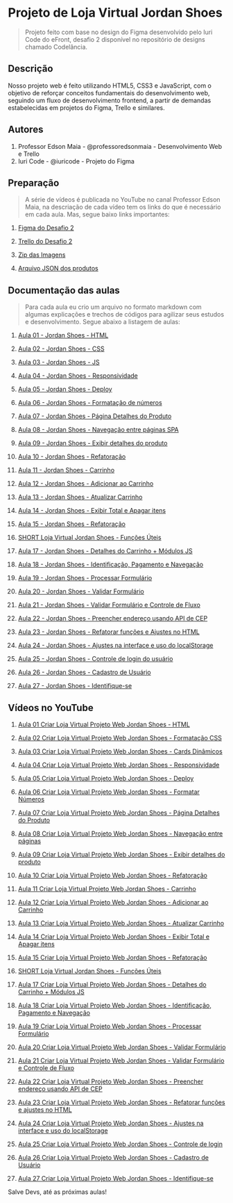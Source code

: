 # Projeto de Loja Virtual Jordan Shoes

> Projeto feito com base no design do Figma desenvolvido pelo Iuri Code do eFront, desafio 2 disponível no repositório de designs chamado Codelância.

## Descrição

Nosso projeto web é feito utilizando HTML5, CSS3 e JavaScript, com o objetivo de reforçar conceitos fundamentais do desenvolvimento web, seguindo um fluxo de desenvolvimento frontend, a partir de demandas estabelecidas em projetos do Figma, Trello e similares.

## Autores

1. Professor Edson Maia - @professoredsonmaia - Desenvolvimento Web e Trello
2. Iuri Code - @iuricode - Projeto do Figma

## Preparação

> A série de vídeos é publicada no YouTube no canal Professor Edson Maia, na descriação de cada vídeo tem os links do que é necessário em cada aula. Mas, segue baixo links importantes:

1. [Figma do Desafio 2](https://www.figma.com/file/5iohOmjMiMTbomwfhRuaEE/Desafios---Codel%C3%A2ndia?type=design&node-id=1883-2&mode=design&t=XdHid95HGF8xzGXS-0)

2. [Trello do Desafio 2](https://trello.com/b/BTdNbA66/desafio-2-loja-jordan-shoes)

3. [Zip das Imagens](https://drive.google.com/file/d/17yl5V9cJGOtKoGsQOiAX_dQ4KjlWQHpy/view?usp=sharing)

4. [Arquivo JSON dos produtos](https://drive.google.com/file/d/1tiXj0Eqvho_IT8ej7p2iwzfyoFj9XSa8/view?usp=sharing)

## Documentação das aulas

> Para cada aula eu crio um arquivo no formato markdown com algumas explicações e trechos de códigos para agilizar seus estudos e desenvolvimento. Segue abaixo a listagem de aulas:

1. [Aula 01 - Jordan Shoes - HTML](https://github.com/edsonmaia/loja-virtual-jordan-shoes/blob/main/docs/aula01-jordan-shoes.md)

2. [Aula 02 - Jordan Shoes - CSS](https://github.com/edsonmaia/loja-virtual-jordan-shoes/blob/main/docs/aula02-jordan-shoes.md)

3. [Aula 03 - Jordan Shoes - JS](https://github.com/edsonmaia/loja-virtual-jordan-shoes/blob/main/docs/aula03-jordan-shoes.md)

4. [Aula 04 - Jordan Shoes - Responsividade](https://github.com/edsonmaia/loja-virtual-jordan-shoes/blob/main/docs/aula04-jordan-shoes.md)

5. [Aula 05 - Jordan Shoes - Deploy](https://github.com/edsonmaia/loja-virtual-jordan-shoes/blob/main/docs/aula05-jordan-shoes.md)

6. [Aula 06 - Jordan Shoes - Formatação de números](https://github.com/edsonmaia/loja-virtual-jordan-shoes/blob/main/docs/aula06-jordan-shoes.md)

7. [Aula 07 - Jordan Shoes - Página Detalhes do Produto](https://github.com/edsonmaia/loja-virtual-jordan-shoes/blob/main/docs/aula07-jordan-shoes.md)

8. [Aula 08 - Jordan Shoes - Navegação entre páginas SPA](https://github.com/edsonmaia/loja-virtual-jordan-shoes/blob/main/docs/aula08-jordan-shoes.md)

9. [Aula 09 - Jordan Shoes - Exibir detalhes do produto](https://github.com/edsonmaia/loja-virtual-jordan-shoes/blob/main/docs/aula09-jordan-shoes.md)

10. [Aula 10 - Jordan Shoes - Refatoração](https://github.com/edsonmaia/loja-virtual-jordan-shoes/blob/main/docs/aula10-jordan-shoes.md)

11. [Aula 11 - Jordan Shoes - Carrinho](https://github.com/edsonmaia/loja-virtual-jordan-shoes/blob/main/docs/aula11-jordan-shoes.md)

12. [Aula 12 - Jordan Shoes - Adicionar ao Carrinho](https://github.com/edsonmaia/loja-virtual-jordan-shoes/blob/main/docs/aula12-jordan-shoes.md)

13. [Aula 13 - Jordan Shoes - Atualizar Carrinho](https://github.com/edsonmaia/loja-virtual-jordan-shoes/blob/main/docs/aula13-jordan-shoes.md)

14. [Aula 14 - Jordan Shoes - Exibir Total e Apagar itens](https://github.com/edsonmaia/loja-virtual-jordan-shoes/blob/main/docs/aula14-jordan-shoes.md)

15. [Aula 15 - Jordan Shoes - Refatoração](https://github.com/edsonmaia/loja-virtual-jordan-shoes/blob/main/docs/aula15-jordan-shoes.md)

16. [SHORT Loja Virtual Jordan Shoes - Funções Úteis](https://github.com/edsonmaia/loja-virtual-jordan-shoes/blob/main/docs/aula16-jordan-shoes.md)

17. [Aula 17 - Jordan Shoes - Detalhes do Carrinho + Módulos JS](https://github.com/edsonmaia/loja-virtual-jordan-shoes/blob/main/docs/aula17-jordan-shoes.md)

18. [Aula 18 - Jordan Shoes - Identificação, Pagamento e Navegação](https://github.com/edsonmaia/loja-virtual-jordan-shoes/blob/main/docs/aula18-jordan-shoes.md)

19. [Aula 19 - Jordan Shoes - Processar Formulário](https://github.com/edsonmaia/loja-virtual-jordan-shoes/blob/main/docs/aula19-jordan-shoes.md)

20. [Aula 20 - Jordan Shoes - Validar Formulário](https://github.com/edsonmaia/loja-virtual-jordan-shoes/blob/main/docs/aula20-jordan-shoes.md)

21. [Aula 21 - Jordan Shoes - Validar Formulário e Controle de Fluxo](https://github.com/edsonmaia/loja-virtual-jordan-shoes/blob/main/docs/aula21-jordan-shoes.md)

22. [Aula 22 - Jordan Shoes - Preencher endereço usando API de CEP](https://github.com/edsonmaia/loja-virtual-jordan-shoes/blob/main/docs/aula22-jordan-shoes.md)

23. [Aula 23 - Jordan Shoes - Refatorar funções e Ajustes no HTML](https://github.com/edsonmaia/loja-virtual-jordan-shoes/blob/main/docs/aula23-jordan-shoes.md)

24. [Aula 24 - Jordan Shoes - Ajustes na interface e uso do localStorage](https://github.com/edsonmaia/loja-virtual-jordan-shoes/blob/main/docs/aula24-jordan-shoes.md)

25. [Aula 25 - Jordan Shoes - Controle de login do usuário](https://github.com/edsonmaia/loja-virtual-jordan-shoes/blob/main/docs/aula25-jordan-shoes.md)

26. [Aula 26 - Jordan Shoes - Cadastro de Usuário](https://github.com/edsonmaia/loja-virtual-jordan-shoes/blob/main/docs/aula26-jordan-shoes.md)

27. [Aula 27 - Jordan Shoes - Identifique-se](https://github.com/edsonmaia/loja-virtual-jordan-shoes/blob/main/docs/aula27-jordan-shoes.md)


## Vídeos no YouTube

1. [Aula 01 Criar Loja Virtual Projeto Web Jordan Shoes - HTML](https://youtu.be/so7T_7iUPx8)

2. [Aula 02 Criar Loja Virtual Projeto Web Jordan Shoes - Formatação CSS](https://youtu.be/_yK83irn3zU)

3. [Aula 03 Criar Loja Virtual Projeto Web Jordan Shoes - Cards Dinâmicos](https://youtu.be/LzzoYGqnjcQ)

4. [Aula 04 Criar Loja Virtual Projeto Web Jordan Shoes - Responsividade](https://youtu.be/ogk5uVNK3FM)

5. [Aula 05 Criar Loja Virtual Projeto Web Jordan Shoes - Deploy](https://youtu.be/PtLAKEWo2uY)

6. [Aula 06 Criar Loja Virtual Projeto Web Jordan Shoes - Formatar Números](https://youtu.be/p2vg8PiFbJE)

7. [Aula 07 Criar Loja Virtual Projeto Web Jordan Shoes - Página Detalhes do Produto](https://youtu.be/QXkB2Im3Qyc)

8. [Aula 08 Criar Loja Virtual Projeto Web Jordan Shoes - Navegação entre páginas](https://youtu.be/-x532FU1UNI)

9. [Aula 09 Criar Loja Virtual Projeto Web Jordan Shoes - Exibir detalhes do produto](https://youtu.be/pdyAEHi5ei8)

10. [Aula 10 Criar Loja Virtual Projeto Web Jordan Shoes - Refatoração](https://youtu.be/yjFgtfcG6Hw)

11. [Aula 11 Criar Loja Virtual Projeto Web Jordan Shoes - Carrinho](https://youtu.be/lu_0We4Jjno)

12. [Aula 12 Criar Loja Virtual Projeto Web Jordan Shoes - Adicionar ao Carrinho](https://youtu.be/TPeDbuJjIjE)

13. [Aula 13 Criar Loja Virtual Projeto Web Jordan Shoes - Atualizar Carrinho](https://youtu.be/-QALCU-7qU8)

14. [Aula 14 Criar Loja Virtual Projeto Web Jordan Shoes - Exibir Total e Apagar itens](https://youtu.be/ViuUml_Cgu0)

15. [Aula 15 Criar Loja Virtual Projeto Web Jordan Shoes - Refatoração](https://youtu.be/C46rjdCYa8Q)

16. [SHORT Loja Virtual Jordan Shoes - Funções Úteis](https://www.youtube.com/shorts/4zRIjYJXXpE)

17. [Aula 17 Criar Loja Virtual Projeto Web Jordan Shoes - Detalhes do Carrinho + Módulos JS](https://youtu.be/BdFCR3RIB_M)

18. [Aula 18 Criar Loja Virtual Projeto Web Jordan Shoes - Identificação, Pagamento e Navegação](https://www.youtube.com/watch?v=z9cl-mR6c-8)

19. [Aula 19 Criar Loja Virtual Projeto Web Jordan Shoes - Processar Formulário](https://www.youtube.com/watch?v=l8F5G5v8oFo)

20. [Aula 20 Criar Loja Virtual Projeto Web Jordan Shoes - Validar Formulário](https://www.youtube.com/watch?v=SK7HWV_9Tx0)

21. [Aula 21 Criar Loja Virtual Projeto Web Jordan Shoes - Validar Formulário e Controle de Fluxo](https://www.youtube.com/watch?v=tKkixaBwUCo)

22. [Aula 22 Criar Loja Virtual Projeto Web Jordan Shoes - Preencher endereço usando API de CEP](https://www.youtube.com/watch?v=muz3G0YBKy0)

23. [Aula 23 Criar Loja Virtual Projeto Web Jordan Shoes - Refatorar funções e ajustes no HTML](https://youtu.be/VNU-aNhUiXw)

24. [Aula 24 Criar Loja Virtual Projeto Web Jordan Shoes - Ajustes na interface e uso do localStorage](https://www.youtube.com/watch?v=7O_-ImzmNuY)

25. [Aula 25 Criar Loja Virtual Projeto Web Jordan Shoes - Controle de login](https://youtu.be/qvbTvtb7JBQ)

26. [Aula 26 Criar Loja Virtual Projeto Web Jordan Shoes - Cadastro de Usuário](https://youtu.be/coi-Srfr1tA)

27. [Aula 27 Criar Loja Virtual Projeto Web Jordan Shoes - Identifique-se](https://youtu.be/wpQ-FFdvGUQ)

Salve Devs, até as próximas aulas!
